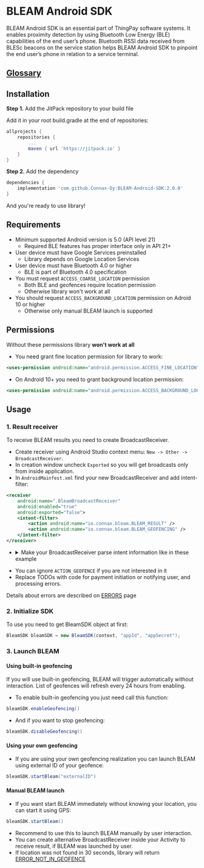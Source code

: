 # BLEAM Android SDK

BLEAM Android SDK is an essential part of ThingPay software systems. It enables proximity detection by using Bluetooth Low Energy (BLE) capabilities of the end user’s phone. Bluetooth RSSI data received from BLESc beacons on the service station helps BLEAM Android SDK to pinpoint the end user’s phone in relation to a service terminal.

## [Glossary](GLOSSARY.md)

## Installation 

**Step 1.** Add the JitPack repository to your build file

Add it in your root build.gradle at the end of repositories:
```gradle
allprojects {
    repositories {
        ...
        maven { url 'https://jitpack.io' }
    }
}
```

**Step 2.** Add the dependency
```gradle
dependencies {
    implementation 'com.github.Connax-Oy:BLEAM-Android-SDK:2.0.0'
}
```

And you're ready to use library!

## Requirements

- Minimum supported Android version is 5.0 (API level 21)
  - Required BLE features has proper interface only in API 21+
- User device must have Google Services preinstalled
  - Library depends on Google Location Services
- User device must have Bluetooth 4.0 or higher
  - BLE is part of Bluetooth 4.0 specification
- You must request `ACCESS_COARSE_LOCATION` permission
  - Both BLE and geofences require location permission
  - Otherwise library won't work at all
- You should request `ACCESS_BACKGROUND_LOCATION` permission on Adroid 10 or higher
  - Otherwise only manual BLEAM launch is supported

## Permissions

Without these permissions library **won't work at all**

- You need grant fine location permission for library to work:
```xml
<uses-permission android:name="android.permission.ACCESS_FINE_LOCATION" />
```
- On Android 10+ you need to grant background location permission:
```xml
<uses-permission android:name="android.permission.ACCESS_BACKGROUND_LOCATION" />
```

## Usage

### 1. Result receiver

To receive BLEAM results you need to create BroadcastReceiver.

- Create receiver using Android Studio context menu: `New -> Other -> BroadcastReceiver`.
- In creation window uncheck `Exported` so you will get broadcasts only from inside application.
- In `AndroidMainfest.xml` find your new BroadcastReceiver and add intent-filter:
```xml
<receiver
    android:name=".BleamBroadcastReceiver"
    android:enabled="true"
    android:exported="false">
    <intent-filter>
        <action android:name="io.connax.bleam.BLEAM_RESULT" />
        <action android:name="io.connax.bleam.BLEAM_GEOFENCING" />
    </intent-filter>
</receiver>
```
- <details>
   <summary>Make your BroadcastReceiver parse intent information like in these example</summary>

    ```java
    public class BleamBroadcastReceiver extends BroadcastReceiver {

        @Override
        public void onReceive(Context context, Intent intent) {
            switch (intent.getAction()) {
                BleamSDK.ACTION_RESULT:
                    if (intent.getBooleanExtra(BleamSDK.EXTRA_SUCCESS, false)) {
                        onBleamSuccess(context,
                                intent.getStringExtra(BleamSDK.EXTRA_EXTERNAL_ID),
                                intent.getIntExtra(BleamSDK.EXTRA_POSITION, -1));
                    } else {
                        onBleamFailure(context,
                                intent.getIntExtra(BleamSDK.EXTRA_ERROR_CODE, -1));
                    }
                    break;
                BleamSDK.ACTION_GEOFENCE:
                    onGeofenceEnter(context, intent.getStringExtra(BleamSDK.EXTRA_EXTERNAL_ID));
                    break;
            }
        
        }

        public void onBleamSuccess(Context context, String extId, int position) {
            // extId is external id which was provided by you
            // position is position on your service station, starts from 1
            // TODO start payment or notify user -- as you wish
        }

        public void onGeofenceEnter(Context context, String extId) {
            // extId is external id of entered geofence
        }

        public void onBleamFailure(Context context, int errorCode) {
            switch (errorCode) {
                case BleamSDK.ERROR_WRONG_APP_ID_SECRET_OR_GEOFENCE:
                    // TODO process "wrong ID" error
                    break;
                case BleamSDK.ERROR_NO_TF_MODEL:
                    // TODO process "geofence has no approved model" error
                    break;
                case BleamSDK.ERROR_SERVER_CONNECTION:
                    // TODO process "no connection to server" error
                    break;
                case BleamSDK.ERROR_DEVICE_NOT_SUPPORTED:
                    // TODO process "device not supported" error
                    break;
                case BleamSDK.ERROR_BLUETOOTH_NOT_ENABLED:
                    // TODO process "bluetooth disabled" error
                    break;
                case BleamSDK.ERROR_NOT_IN_GEOFENCE:
                    // TODO process "location not found" error
                    break;
                case BleamSDK.ERROR_LOCATION_DISABLED:
                    // TODO process "no location permission" error
                    break;
                default:
                    // TODO process or log "something went terribly wrong" error
            }
        }
    }
    ```

</details>

- You can ignore `ACTION_GEOFENCE` if you are not interested in it
- Replace TODOs with code for payment initiation or notifying user, and processing errors.

Details about errors are described on [ERRORS](ERRORS.md) page

### 2. Initialize SDK

To use you need to get BleamSDK object at first:
```java
BleamSDK bleamSDK = new BleamSDK(context, "appId", "appSecret");
```

### 3. Launch BLEAM
#### Using built-in geofencing
If you will use built-in geofencing, BLEAM will trigger automatically without interaction. List of geofences will refresh every 24 hours from enabling.

- To enable built-in geofencing you just need call this function:
```java
bleamSDK.enableGeofencing()
```
- And if you want to stop geofencing:
```java
bleamSDK.disableGeofencing()
```
#### Using your own geofencing
- If you are using your own geofencing realization you can launch BLEAM using external ID of your geofence:
```java
bleamSDK.startBleam("externalID")
```
#### Manual BLEAM launch
- If you want start BLEAM immediately without knowing your location, you can start it using GPS:
```java
bleamSDK.startBleam()
```
- Recommend to use this to launch BLEAM manually by user interaction.
- You can create alternative BroadcastReceiver inside your Activity to receive result, if BLEAM was launched by user.
- If location was not found in 30 seconds, library will return [ERROR_NOT_IN_GEOFENCE](ERRORS.md#error_not_in_geofence)
